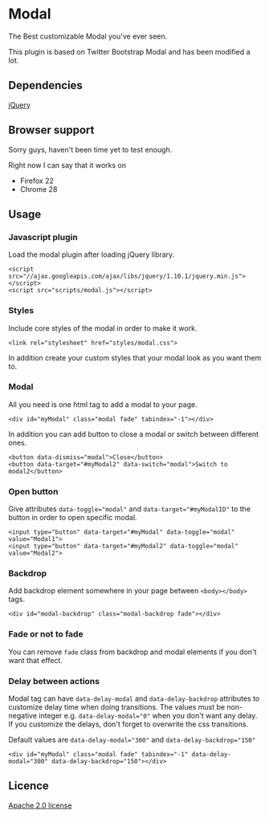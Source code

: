 Modal
=====

The Best customizable Modal you've ever seen.

This plugin is based on Twitter Bootstrap Modal and has been modified a lot.

Dependencies
------------

[jQuery](http://jquery.com/)

Browser support
---------------

Sorry guys, haven't been time yet to test enough.

Right now I can say that it works on

* Firefox 22
* Chrome 28

Usage
-----

### Javascript plugin

Load the modal plugin after loading jQuery library.

    <script src="//ajax.googleapis.com/ajax/libs/jquery/1.10.1/jquery.min.js"></script>
    <script src="scripts/modal.js"></script>

### Styles

Include core styles of the modal in order to make it work.

    <link rel="stylesheet" href="styles/modal.css">

In addition create your custom styles that your modal look as you want them to.

### Modal

All you need is one html tag to add a modal to your page.

    <div id="myModal" class="modal fade" tabindex="-1"></div>

In addition you can add button to close a modal or switch between different ones.

    <button data-dismiss="modal">Close</button>
    <button data-target="#myModal2" data-switch="modal">Switch to modal2</button>

### Open button

Give attributes `data-toggle="modal"` and `data-target="#myModalID"` to the button in order to open specific modal.

    <input type="button" data-target="#myModal" data-toggle="modal" value="Modal1">
    <input type="button" data-target="#myModal2" data-toggle="modal" value="Modal2">

### Backdrop

Add backdrop element somewhere in your page between `<body></body>` tags.

    <div id="modal-backdrop" class="modal-backdrop fade"></div>

### Fade or not to fade

You can remove `fade` class from backdrop and modal elements if you don't want that effect.

### Delay between actions

Modal tag can have `data-delay-modal` and `data-delay-backdrop` attributes to customize delay time when doing transitions. The values must be non-negative integer e.g. `data-delay-modal="0"` when you don't want any delay. If you customize the delays, don't forget to overwrite the css transitions.

Default values are `data-delay-modal="300"` and `data-delay-backdrop="150"`

    <div id="myModal" class="modal fade" tabindex="-1" data-delay-modal="300" data-delay-backdrop="150"></div>

Licence
-------

[Apache 2.0 license](http://www.apache.org/licenses/LICENSE-2.0.html)
